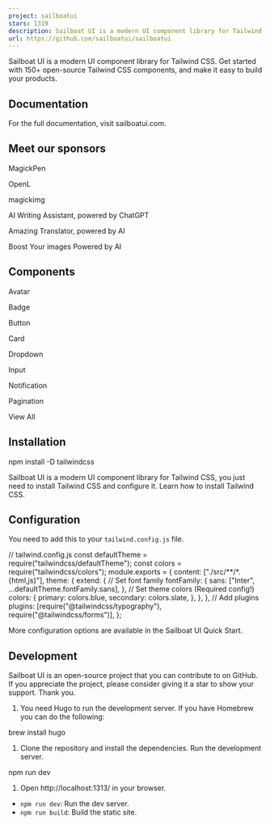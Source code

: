 ```yaml
---
project: sailboatui
stars: 1319
description: Sailboat UI is a modern UI component library for Tailwind CSS 
url: https://github.com/sailboatui/sailboatui
---
```


Sailboat UI is a modern UI component library for Tailwind CSS. Get started with 150+ open-source Tailwind CSS components, and make it easy to build your products.

Documentation
-------------

For the full documentation, visit sailboatui.com.

Meet our sponsors
-----------------

MagickPen

OpenL

magickimg

AI Writing Assistant, powered by ChatGPT

Amazing Translator, powered by AI

Boost Your images Powered by AI

Components
----------

Avatar

Badge

Button

Card

Dropdown

Input

Notification

Pagination

View All

Installation
------------

npm install -D tailwindcss

Sailboat UI is a modern UI component library for Tailwind CSS, you just need to install Tailwind CSS and configure it. Learn how to install Tailwind CSS.

Configuration
-------------

You need to add this to your `tailwind.config.js` file.

// tailwind.config.js
const defaultTheme \= require("tailwindcss/defaultTheme");
const colors \= require("tailwindcss/colors");
module.exports \= {
  content: \["./src/\*\*/\*.{html,js}"\],
  theme: {
    extend: {
      // Set font family
      fontFamily: {
        sans: \["Inter", ...defaultTheme.fontFamily.sans\],
      },
      // Set theme colors (Required config!)
      colors: {
        primary: colors.blue,
        secondary: colors.slate,
      },
    },
  },
  // Add plugins
  plugins: \[require("@tailwindcss/typography"), require("@tailwindcss/forms")\],
};

More configuration options are available in the Sailboat UI Quick Start.

Development
-----------

Sailboat UI is an open-source project that you can contribute to on GitHub. If you appreciate the project, please consider giving it a star to show your support. Thank you.

1.  You need Hugo to run the development server. If you have Homebrew you can do the following:

brew install hugo

1.  Clone the repository and install the dependencies. Run the development server.

npm run dev

1.  Open http://localhost:1313/ in your browser.

-   `npm run dev`: Run the dev server.
-   `npm run build`: Build the static site.
